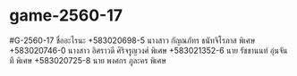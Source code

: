 # game-2560-17
#G-2560-17 ชื่ออะไรนะ
+583020698-5 นางสาว กัญณภัทร ธนัทจิโรภาส  พิเศษ
+583020746-0 นางสาว อิศราวดี ศิริจรูญวงศ์  พิเศษ
+583021352-6 นาย รัชชานนท์ อุ่นจันที  พิเศษ
+583020725-8 นาย พงศกร ภูละคร  พิเศษ
